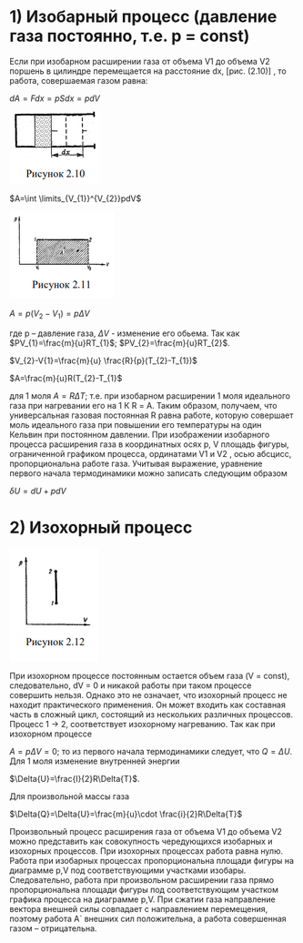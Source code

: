 # 1) Изобарный процесс (давление газа постоянно, т.е. р = const)

Если при изобарном расширении газа от объема V1 до объема V2 поршень в
цилиндре перемещается на расстояние dх, [рис. (2.10)] , то работа, совершаемая
газом равна:

$dA=Fdx=pSdx=pdV$

![](img/Screenshot_3.png)

$A=\int \limits_{V_{1}}^{V_{2}}pdV$

![](img/Screenshot_4.png)

$A=p(V_{2}-V_{1})=p\Delta{V}$

где р – давление газа, $\Delta{V}$ - изменение его обьема.
Так как $PV_{1}=\frac{m}{u}RT_{1}$; $PV_{2}=\frac{m}{u}RT_{2}$.

$V_{2}-V{1}=\frac{m}{u} \frac{R}{p}(T_{2}-T_{1})$

$A=\frac{m}{u}R(T_{2}-T_{1}$

для 1 моля $A=R\Delta{T}$; т.е. при изобарном расширении 1 моля идеального газа
при нагревании его на 1 К R = А.
Таким образом, получаем, что универсальная газовая постоянная R равна
работе, которую совершает моль идеального газа при повышении его
температуры на один Кельвин при постоянном давлении.
 При изображении изобарного процесса расширения газа в координатных
осях p, V площадь фигуры, ограниченной графиком процесса, ординатами V1
и V2 , осью абсцисс, пропорциональна работе газа.
Учитывая выражение, уравнение первого начала термодинамики
можно записать следующим образом 

$\delta{U}=dU+pdV$

# 2) Изохорный процесс

![](img/Screenshot_5.png)

При изохорном процессе постоянным остается
объем газа (V = const), следовательно, dV = 0 и никакой работы при таком
процессе совершить нельзя. Однако это не означает, что
изохорный процесс не находит практического применения.
Он может входить как составная часть в сложный цикл,
состоящий из нескольких различных процессов.
Процесс 1 $\rightarrow$ 2,
соответствует изохорному нагреванию.
Так как при изохорном процессе

$A=p\Delta{V}=0$; то из
первого начала термодинамики следует, что $Q=\Delta{U}$.  Для
1 моля изменение внутренней энергии

$\Delta{U}=\frac{I}{2}R\Delta{T}$.

Для произвольной массы газа

$\Delta{Q}=\Delta{U}=\frac{m}{u}\cdot \frac{i}{2}R\Delta{T}$

Произвольный процесс расширения газа от объема V1 до объема V2
можно представить как совокупность чередующихся изобарных и изохорных
процессов. При изохорных процессах работа равна нулю. Работа при
изобарных процессах пропорциональна площади фигуры на диаграмме p,V
под соответствующими участками изобары. Следовательно, работа при
произвольном расширении газа прямо пропорциональна площади фигуры под
соответствующим участком графика процесса на диаграмме p,V.
При сжатии газа направление вектора внешней силы совпадает с
направлением перемещения, поэтому работа А´ внешних сил положительна, а
работа совершенная газом – отрицательна. 
